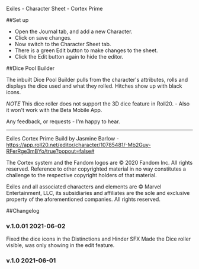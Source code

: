 Exiles - Character Sheet - Cortex Prime

##Set up

- Open the Journal tab, and add a new Character.
- Click on save changes.
- Now switch to the Character Sheet tab.
- There is a green Edit button to make changes to the sheet.
- Click the Edit button again to hide the editor.

##Dice Pool Builder

The inbuilt Dice Pool Builder pulls from the character's attributes, rolls and displays the dice used and what they rolled. Hitches show up with black icons.

*NOTE* This dice roller does not support the 3D dice feature in Roll20. - Also it won't work with the Beta Mobile App.

Any feedback, or requests - I'm happy to hear.

---

Exiles Cortex Prime Build by Jasmine Barlow - https://app.roll20.net/editor/character/10785481/-Mb2Guy-RFerRge3mBYo/true?popout=false#

The Cortex system and the Fandom logos are © 2020 Fandom Inc. All rights reserved. Reference to other copyrighted material in no way constitutes a challenge to the respective copyright holders of that material.

Exiles and all associated characters and elements are © Marvel Entertainment, LLC, its subsidiaries and affiliates are the sole and exclusive property of the aforementioned companies. All rights reserved.


##Changelog

### v.1.0.01 2021-06-02

Fixed the dice icons in the Distinctions and Hinder SFX
Made the Dice roller visible, was only showing in the edit feature.

### v.1.0 2021-06-01